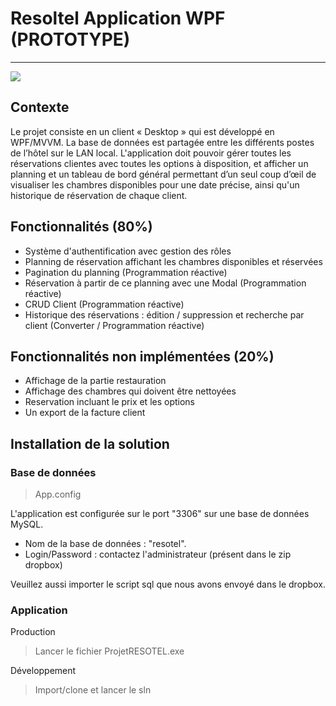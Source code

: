 # Resoltel Application WPF (PROTOTYPE)
-------------------------------------

![](https://img.shields.io/badge/RESOTEL-Build-green)

## Contexte

Le projet consiste en un client « Desktop » qui est développé en WPF/MVVM. La base de données est partagée entre les différents postes de l’hôtel sur le LAN local. 
L'application doit pouvoir gérer toutes les réservations clientes avec toutes les options à disposition, et afficher un planning et un tableau de bord général permettant d’un seul coup d’œil de visualiser les chambres disponibles pour une date précise, ainsi qu'un historique de réservation de chaque client. 

## Fonctionnalités (80%)

- Système d'authentification avec gestion des rôles
- Planning de réservation affichant les chambres disponibles et réservées 
- Pagination du planning (Programmation réactive)
- Réservation à partir de ce planning avec une Modal (Programmation réactive)
- CRUD Client (Programmation réactive)
- Historique des réservations : édition / suppression et recherche par client (Converter / Programmation réactive)

## Fonctionnalités non implémentées (20%)

- Affichage de la partie restauration
- Affichage des chambres qui doivent être nettoyées
- Reservation incluant le prix et les options
- Un export de la facture client

## Installation de la solution

### Base de données

> App.config

L'application est configurée sur le port "3306" sur une base de données MySQL.

- Nom de la base de données : "resotel".
- Login/Password : contactez l'administrateur (présent dans le zip dropbox)

Veuillez aussi importer le script sql que nous avons envoyé dans le dropbox.


### Application

Production
> Lancer le fichier ProjetRESOTEL.exe

Développement
> Import/clone et lancer le sln


